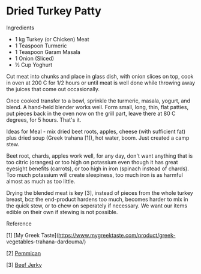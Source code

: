 # Dried Turkey Patty

Ingredients

* 1 kg Turkey (or Chicken) Meat
* 1 Teaspoon Turmeric
* 1 Teaspoon Garam Masala
* 1 Onion (Sliced)
* ½ Cup Yoghurt 

Cut meat into chunks and place in glass dish, with onion slices on
top, cook in oven at 200 C for 1/2 hours or until meat is well done
while throwing away the juices that come out occasionally.

Once cooked transfer to a bowl, sprinkle the turmeric, masala, yogurt,
and blend. A hand-held blender works well. Form small, long, thin,
flat patties, put pieces back in the oven now on the grill part, leave
there at 80 C degrees, for 5 hours. That's it.

Ideas for Meal - mix dried beet roots, apples, cheese (with sufficient
fat) plus dried soup (Greek trahana [1]), hot water, boom.  Just
created a camp stew.

Beet root, chards, apples work well, for any day, don't want anything
that is too citric (oranges) or too high on potassium even though it
has great eyesight benefits (carrots), or too high in iron (spinach
instead of chards). Too much potassium will create sleepiness, too
much iron is as harmful almost as much as too little.

Drying the blended meat is key [3], instead of pieces from the whole
turkey breast, bcz the end-product hardens too much, becomes harder to
mix in the quick stew, or to chew on seperately if necessary. We want
our items edible on their own if stewing is not possible.

Reference

[1] [My Greek Taste](https://www.mygreektaste.com/product/greek-
vegetables-trahana-dardouma/)

[2] [Pemmican](https://youtu.be/MElMJsIP1Y0?t=404)

[3] [Beef Jerky](https://ketodietapp.com/Blog/lchf/healthy-homemade-beef-jerky)

